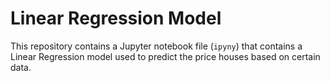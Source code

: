 # Linear Regression Model

This repository contains a Jupyter notebook file (`ipyny`) that contains a Linear Regression model used to predict the price houses based on certain data.

